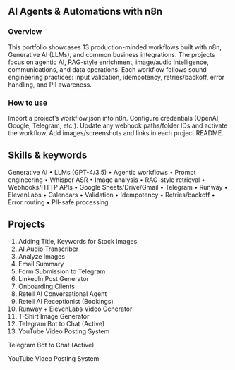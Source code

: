 ## AI Agents & Automations with n8n

### Overview
This portfolio showcases 13 production-minded workflows built with n8n, Generative AI (LLMs), and common business integrations. The projects focus on agentic AI, RAG-style enrichment, image/audio intelligence, communications, and data operations. Each workflow follows sound engineering practices: input validation, idempotency, retries/backoff, error handling, and PII awareness.

### How to use

Import a project’s workflow.json into n8n.
Configure credentials (OpenAI, Google, Telegram, etc.).
Update any webhook paths/folder IDs and activate the workflow.
Add images/screenshots and links in each project README.

## Skills & keywords
Generative AI • LLMs (GPT-4/3.5) • Agentic workflows • Prompt engineering • Whisper ASR • Image analysis • RAG-style retrieval • Webhooks/HTTP APIs • Google Sheets/Drive/Gmail • Telegram • Runway • ElevenLabs • Calendars • Validation • Idempotency • Retries/backoff • Error routing • PII-safe processing

## Projects

1. Adding Title, Keywords for Stock Images
2. AI Audio Transcriber
3. Analyze Images
4. Email Summary
5. Form Submission to Telegram
6. LinkedIn Post Generator
7. Onboarding Clients
8. Retell AI Conversational Agent
9. Retell AI Receptionist (Bookings)
10. Runway + ElevenLabs Video Generator
11. T-Shirt Image Generator
12. Telegram Bot to Chat (Active)
13. YouTube Video Posting System


Telegram Bot to Chat (Active)

YouTube Video Posting System
